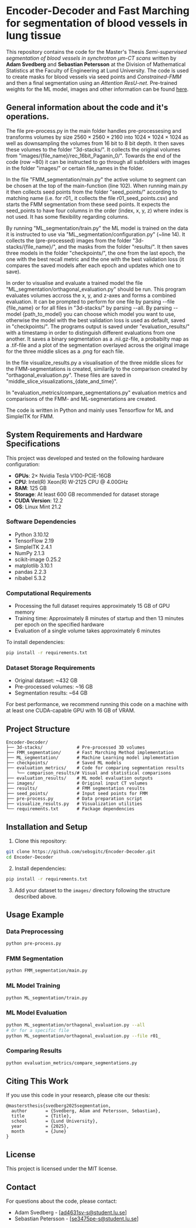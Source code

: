 # Encoder-Decoder and Fast Marching for segmentation of blood vessels in lung tissue
This repository contains the code for the Master's Thesis *Semi-supervised segmentation of blood vessels in synchrotron μm-CT scans* written by **Adam Svedberg** and **Sebastian Petersson** at the Division of Mathematical Statistics at the Faculty of Engineering at Lund University. The code is used to create masks for blood vessels via seed points and *Constrained-FMM* and then a final segmentation using an *Attention ResU-net*. Pre-trained weights for the ML model, images and other information can be found [here](https://drive.google.com/drive/folders/1R0lQdSKNx96qXUxH2xhvGxUfSIvxlVTM?usp=sharing).

## General information about the code and it's operations.

The file pre-process.py in the main folder handles pre-processesing and transforms volumes by size $2560 \times 2560 \times 2160$ into $1024 \times 1024 \times 1024$ as well as downsampling the volumes from 16 bit to 8 bit depth. It then saves these volumes to the folder "3d-stacks/". It collects the original volumes from "images/{file_name}/rec_16bit_Paganin_0/". Towards the end of the code (row ~80) it can be instructed to go through all subfolders with images in the folder "images/" or certain file_names in the folder.

In the file "FMM_segmentation/main.py" the active volume to segment can be chosen at the top of the main-function (line 102). When running main.py it then collects seed points from the folder "seed_points/" according to matching name (i.e. for r01_ it collects the file r01_seed_points.csv) and starts the FMM segmentation from these seed points. It expects the seed_points to have four columns in the order (index, x, y, z) where index is not used. It has some flexibility regarding columns. 

By running "ML_segmentation/train.py" the ML model is trained on the data it is instructed to use via "ML_segmentation/configuration.py" (~line 14). It collects the (pre-processed) images from the folder "3d-stacks/{file_name}/", and the masks from the folder "results/". It then saves three models in the folder "checkpoints/", the one from the last epoch, the one with the best recall metric and the one with the best validation loss (it compares the saved models after each epoch and updates which one to save). 

In order to visualise and evaluate a trained model the file "ML_segmentation/orthagonal_evaluation.py" should be run. This program evaluates volumes accross the x, y, and z-axes and forms a combined evaluation. It can be prompted to perform for one file by parsing --file {file_name} or for all files in "3d-stacks/" by parsing --all. By parsing --model {path_to_model} you can choose which model you want to use, otherwise the model with the best validation loss is used as default, saved in "checkpoints/". The programs output is saved under "evaluation_results/" with a timestamp in order to distinguish different evaluations from one another. It saves a binary segmentation as a .nii.gz-file, a probabilty map as a .tif-file and a plot of the segmentation overlayed across the original image for the three middle slices as a .png for each file.

In the file visualize_results.py a visualisation of the three middle slices for the FMM-segmentations is created, similarily to the comparison created by "orthagonal_evaluation.py". These files are saved in "middle_slice_visualizations_{date_and_time}".

In "evaluation_metrics/compare_segmentations.py" evaluation metrics and comparisons of the FMM- and ML-segmentations are created.

The code is written in Python and mainly uses Tensorflow for ML and SimpleITK for FMM.

## System Requirements and Hardware Specifications

This project was developed and tested on the following hardware configuration:
- **GPUs**: 2× Nvidia Tesla V100-PCIE-16GB
- **CPU**: Intel(R) Xeon(R) W-2125 CPU @ 4.00GHz
- **RAM**: 125 GB 
- **Storage**: At least 600 GB recommended for dataset storage
- **CUDA Version**: 12.2 
- **OS**: Linux Mint 21.2

### Software Dependencies
- Python        3.10.12
- TensorFlow    2.19
- SimpleITK     2.4.1
- NumPy         2.1.3
- scikit-image  0.25.2
- matplotlib    3.10.1
- pandas        2.2.3
- nibabel       5.3.2

### Computational Requirements
- Processing the full dataset requires approximately 15 GB of GPU memory
- Training time: Approximately 8 minutes of startup and then 13 minutes per epoch on the specified hardware
- Evaluation of a single volume takes approximately 6 minutes

To install dependencies:
```bash
pip install -r requirements.txt
```

### Dataset Storage Requirements
- Original dataset: ~432 GB
- Pre-processed volumes: ~16 GB
- Segmentation results: ~64 GB

For best performance, we recommend running this code on a machine with at least one CUDA-capable GPU with 16 GB of VRAM.

## Project Structure

```
Encoder-Decoder/
├── 3d-stacks/             # Pre-processed 3D volumes
├── FMM_segmentation/      # Fast Marching Method implementation
├── ML_segmentation/       # Machine Learning model implementation
├── checkpoints/           # Saved ML models
├── evaluation_metrics/    # Code for comparing segmentation results
│   └── comparison_results/# Visual and statistical comparisons
├── evaluation_results/    # ML model evaluation outputs
├── images/                # Original input CT volumes
├── results/               # FMM segmentation results
├── seed_points/           # Input seed points for FMM
├── pre-process.py         # Data preparation script
├── visualize_results.py   # Visualization utilities
└── requirements.txt       # Package dependencies
```

## Installation and Setup

1. Clone this repository:
```bash
git clone https://github.com/sebsgitc/Encoder-Decoder.git
cd Encoder-Decoder
```

2. Install dependencies:
```bash
pip install -r requirements.txt
```

3. Add your dataset to the `images/` directory following the structure described above.

## Usage Example

### Data Preprocessing
```bash
python pre-process.py
```

### FMM Segmentation
```bash
python FMM_segmentation/main.py
```

### ML Model Training
```bash
python ML_segmentation/train.py
```

### ML Model Evaluation
```bash
python ML_segmentation/orthagonal_evaluation.py --all
# Or for a specific file
python ML_segmentation/orthagonal_evaluation.py --file r01_
```

### Comparing Results
```bash
python evaluation_metrics/compare_segmentations.py
```

## Citing This Work

If you use this code in your research, please cite our thesis:

```
@mastersthesis{svedberg2025segmentation,
  author       = {Svedberg, Adam and Petersson, Sebastian},
  title        = {Title},
  school       = {Lund University},
  year         = {2025},
  month        = {June}
}
```

## License

This project is licensed under the MIT license.

## Contact

For questions about the code, please contact:
- Adam Svedberg - [ad4631sv-s@student.lu.se]
- Sebastian Petersson - [se3475pe-s@student.lu.se]